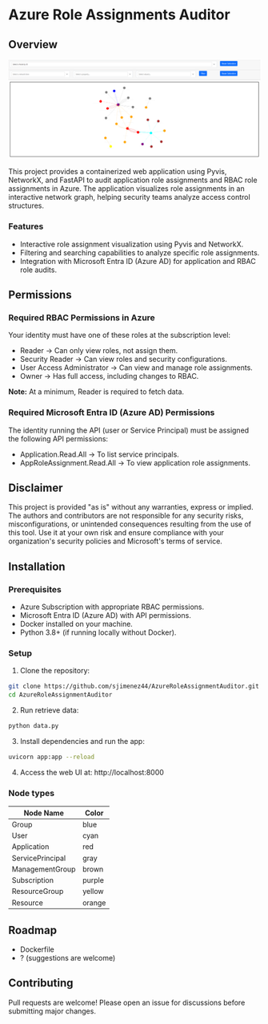 # Azure Role Assignments Auditor
## Overview

![WebApp](./src/capture.png)

This project provides a containerized web application using Pyvis, NetworkX, and FastAPI to audit application role assignments and RBAC role assignments in Azure. The application visualizes role assignments in an interactive network graph, helping security teams analyze access control structures.

### Features
- Interactive role assignment visualization using Pyvis and NetworkX.
- Filtering and searching capabilities to analyze specific role assignments.
- Integration with Microsoft Entra ID (Azure AD) for application and RBAC role audits.

## Permissions
### Required RBAC Permissions in Azure

Your identity must have one of these roles at the subscription level:
- Reader → Can only view roles, not assign them.
- Security Reader → Can view roles and security configurations.
- User Access Administrator → Can view and manage role assignments.
- Owner → Has full access, including changes to RBAC.

**Note:** At a minimum, Reader is required to fetch data.

### Required Microsoft Entra ID (Azure AD) Permissions

The identity running the API (user or Service Principal) must be assigned the following API permissions:
- Application.Read.All → To list service principals.
- AppRoleAssignment.Read.All → To view application role assignments.

## Disclaimer

This project is provided "as is" without any warranties, express or implied. The authors and contributors are not responsible for any security risks, misconfigurations, or unintended consequences resulting from the use of this tool. Use it at your own risk and ensure compliance with your organization's security policies and Microsoft's terms of service.

## Installation
### Prerequisites
- Azure Subscription with appropriate RBAC permissions.
- Microsoft Entra ID (Azure AD) with API permissions.
- Docker installed on your machine.
- Python 3.8+ (if running locally without Docker).

### Setup

1. Clone the repository:
```bash
git clone https://github.com/sjimenez44/AzureRoleAssignmentAuditor.git
cd AzureRoleAssignmentAuditor
```
2. Run retrieve data:
```bash
python data.py
```
3. Install dependencies and run the app:
```bash
uvicorn app:app --reload
```
4. Access the web UI at: http://localhost:8000

### Node types

| Node Name        | Color  |
|------------------|--------|
| Group            | blue   |
| User             | cyan   |
| Application      | red    |
| ServicePrincipal | gray   |
| ManagementGroup  | brown  |
| Subscription     | purple |
| ResourceGroup    | yellow |
| Resource         | orange |

## Roadmap 
- Dockerfile
- ? (suggestions are welcome)

## Contributing

Pull requests are welcome! Please open an issue for discussions before submitting major changes.

